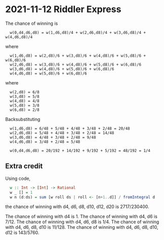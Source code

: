 2021-11-12 Riddler Express
==========================
The chance of winning is
```
  w(0,d4,d6,d8) = w(1,d6,d8)/4 + w(2,d6,d8)/4 + w(3,d6,d8)/4 + w(4,d6,d8)/4
```
where
```
  w(1,d6,d8) = w(2,d8)/6 + w(3,d8)/6 + w(4,d8)/6 + w(5,d8)/6 + w(6,d8)/6
  w(2,d6,d8) = w(3,d8)/6 + w(4,d8)/6 + w(5,d8)/6 + w(6,d8)/6
  w(3,d6,d8) = w(4,d8)/6 + w(5,d8)/6 + w(6,d8)/6
  w(4,d6,d8) = w(5,d8)/6 + w(6,d8)/6
```
where
```
  w(2,d8) = 6/8
  w(3,d8) = 5/8
  w(4,d8) = 4/8
  w(5,d8) = 3/8
  w(6,d8) = 2/8
```
Backsubstituting
```
  w(1,d6,d8) = 6/48 + 5/48 + 4/48 + 3/48 + 2/48 = 20/48
  w(2,d6,d8) = 5/48 + 4/48 + 3/48 + 2/48 = 14/48
  w(3,d6,d8) = 4/48 + 3/48 + 2/48 = 9/48
  w(4,d6,d8) = 3/48 + 2/48 = 5/48

  w(0,d4,d6,d8) = 20/192 + 14/192 + 9/192 + 5/192 = 48/192 = 1/4
```
Extra credit
------------
Using code,
```haskell
  w :: Int -> [Int] -> Rational
  w _ [] = 1
  w n (d:ds) = sum [w roll ds | roll <- [n+1..d]] / fromIntegral d
```
the chance of winning with d4, d6, d8, d10, d12, d20 is 2717/230400.

The chance of winning with d4 is 1.
The chance of winning with d4, d6 is 7/12.
The chance of winning with d4, d6, d8 is 1/4.
The chance of winning with d4, d6, d8, d10 is 11/128.
The chance of winning with d4, d6, d8, d10, d12 is 143/5760.
